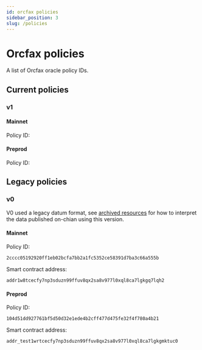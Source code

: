 ```yaml
---
id: orcfax policies
sidebar_position: 3
slug: /policies
---
```


# Orcfax policies

A list of Orcfax oracle policy IDs.

## Current policies

### v1

#### Mainnet

Policy ID:

#### Preprod

Policy ID:

## Legacy policies

### v0

V0 used a legacy datum format, see [archived resources][archive-1] for how to
interpret the data published on-chian using this version.

[archive-1]: archived-resources#in-use

#### Mainnet

Policy ID:

```text
2cccc05192920ff1eb02bcfa7bb2a1fc5352ce58391d7ba3c66a555b
```

Smart contract address:

```text
addr1w8tcecfy7np3sduzn99ffuv8qx2sa8v977l0xql8ca7lgkgq7lqh2
```

#### Preprod

Policy ID:

```text
104d51dd927761bf5d50d32e1ede4b2cff477d475fe32f4f780a4b21
```

Smart contract address:

```text
addr_test1wrtcecfy7np3sduzn99ffuv8qx2sa8v977l0xql8ca7lgkgmktuc0
```
